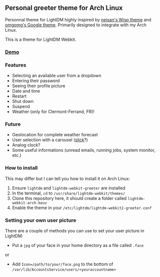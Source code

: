 ## Personal greeter theme for Arch Linux

Personnal theme for LightDM highly inspired by [nejsan's Wisp theme](http://nejsan.github.io/lightdm-webkit-theme-wisp/) and
[omgomg's Google theme](https://github.com/omgmog/lightdm-webkit-google). Primarily designed to integrate with my Arch Linux.

This is a theme for LightDM Webkit.

### [Demo](http://keuv-gravouil.github.io/lightdm-webkit-arch-keuv/)

### Features

- Selecting an available user from a dropdown
- Entering their password
- Seeing their profile picture
- Date and time
- Restart
- Shut down
- Suspend
- Weather (only for Clermont-Ferrand, FR)!

### Future

- Geolocation for complete weather forecast
- User selection with a carousel ([slick](http://kenwheeler.github.io/slick/)?)
- Analog clock?
- Some useful informations (unread emails, running jobs, system monitor, etc.)

### How to install

This may differ but I can tell you how to install it on Arch Linux:

1. Ensure `lightdm` and `lightdm-webkit-greeter` are installed
2. In the terminal, `cd` to `/usr/share/lightdm-webkit/themes/`
3. Clone this repository here, it should create a folder called `lightdm-webkit-arch-keuv`
4. Enable the theme in your `/etc/lightdm/lightdm-webkit2-greeter.conf`

### Setting your own user picture

There are a couple of methods you can use to set your user picture in LightDM:

- Put a `jpg` of your face in your home directory as a file called `.face`

or

- Add `Icon=/path/to/your/face.png` to the bottom of `/var/lib/AccountsService/users/<youraccountname>`

